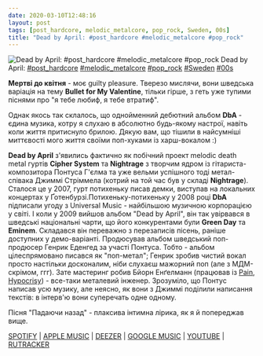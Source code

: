 ```yaml
---
date: 2020-03-10T12:48:16
layout: post
tags: [post_hardcore, melodic_metalcore, pop_rock, Sweden, 00s]
title: "Dead by April: #post_hardcore #melodic_metalcore #pop_rock"
---
```

![Dead by April: #post_hardcore #melodic_metalcore #pop_rock](https://res.cloudinary.com/vast-space-unexplored/image/upload/photos/photo_916_10-03-2020_12-48-16.jpg)
Dead by April: [#post_hardcore](/tags/#post_hardcore) [#melodic_metalcore](/tags/#melodic_metalcore) [#pop_rock](/tags/#pop_rock) [#Sweden](/tags/#Sweden) [#00s](/tags/#00s)

**Мертві до квітня** - моє guilty pleasure. Тверезо мислячи, вони шведська варіація на тему **Bullet for My Valentine**, тільки гірше, з геть уже тупими піснями про &quot;я тебе любиф, я тебе втратиф&quot;.

Однак якось так склалось, що однойменний дебютний альбом **DbA** - єдина музика, котру я слухаю в абсолютно будь-якому настрої, навіть коли життя притиснуло брилою. Дякую вам, що тішили в найсумніші миттєвості мого життя своїми поп-хуками із харш-вокалом :)

**Dead by April** з&#39;явились фактично як побічний проект melodic death metal гуртів **Cipher System** та **Nightrage** з творчим ядром із гітариста-композитора Понтуса Г&#39;єлма та уже вельми успішного тоді метал-співака Джиммі Стріммела (котрий на той час був у складі **Nightrage**). Сталося це у 2007, гурт потихеньку писав демки, виступав на локальних концертах у Ґотенбурзі.Потихеньку-потихеньку у 2008 році **DbA** підписали угоду з Universal Music - найбільшою музичною корпорацією у світі. І коли у 2009 вийшов альбом &quot;Dead by April&quot;, він так увірвався в шведські національні чарти, що його конкурентами були **Green Day** та **Eminem**. Складався він переважно з перезаписів пісень, раніше доступних у демо-варіанті. Продюсував альбом шведський поп-продюсер Генрик Еденгед за участі Понтуса. Тобто - альбом цілеспрямовано писався як &quot;поп-метал&quot;; Генрик зробив чистий вокал просто настільки досконалим, ніби слухаєш мажорний поп (але з МДМ-скрімом, ггг).  Зате мастеринг робив Бйорн Енґелманн (працював із [Pain](/2019-10-14-pain--industrial-metal-sweden-90s-), [Hypocrisy](/2019-12-06-hypocrisy--melodic-death-metal-death-metal-sweden)) - все-таки металевий інженер. Зрозуміло, що Понтус написав усю музику, але неясно, як вони з Джиммі поділили написання текстів: в інтерв&#39;ю вони суперечать одне одному.

Пісня &quot;Падаючи назад&quot; - плаксива інтимна лірика, як я й попереджав вище.

[SPOTIFY](https://open.spotify.com/album/4rAjo9aA3Uf9J7opDSyvF8) \| [APPLE MUSIC](https://music.apple.com/gb/album/dead-by-april/1443493542) \| [DEEZER](https://www.deezer.com/album/393746?utm_source=deezer&amp;utm_content=album-393746&amp;utm_term=1601611822_1583837118&amp;utm_medium=web) \| [GOOGLE MUSIC](https://play.google.com/music/m/B6n37nymkap7lcdvj4sezoylw24?t=Dead_by_April_Bonus_Version_-_Dead_by_April) \| [YOUTUBE](https://www.youtube.com/playlist?list=PLC208775C7BEC956E) \| [RUTRACKER](https://rutracker.org/forum/viewtopic.php?t=5376551)